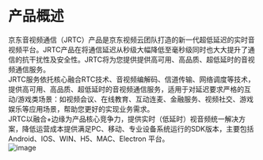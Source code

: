 
# 产品概述
京东音视频通信（JRTC）产品是京东视频云团队打造的新一代超低延迟的实时音视频平台。JRTC产品在将通信延迟从秒级大幅降低至毫秒级同时也大大提升了通信的抗干扰性及安全性。JRTC将为您提供提供高可用、高品质、超低延时的音视频通信服务。  
 JRTC服务依托核心融合RTC技术、音视频编解码、信道传输、网络调度等技术，提供高可用、高品质、超低延时的音视频通信服务，适用于对延迟要求严格的互动/游戏类场景：如视频会议、在线教育、互动连麦、金融服务、视频社交、游戏娱乐等应用场景，帮助您更好的实现业务需求。  
JRTC以融合+边缘为产品核心竞争力，提供实时（低延时）视音频统一解决方案，降低运营成本提供满足PC、移动、专业设备系统运行的SDK版本，主要包括Android、IOS、WIN、H5、MAC、Electron 平台。  
![image]([https://user-images.githubusercontent.com/89631429/134478692-51493935-503e-4e86-9da0-18c2eeee2b62.png](https://github.com/jdcloudcom/cn/blob/cn-Real-Time-Communication/image/Real-Time-Communicat/%E4%BA%A7%E5%93%81%E6%9E%B6%E6%9E%84-%20PC.jpg))



